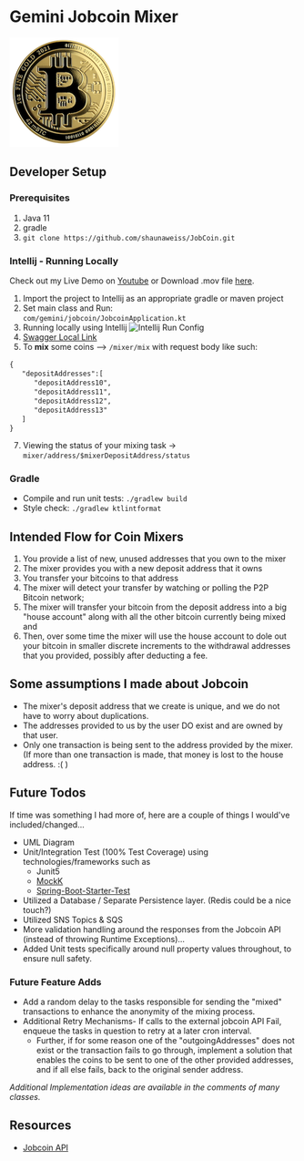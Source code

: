 # Gemini Jobcoin Mixer
![Bitcoin](docs/assets/bitcoin.png)
## Developer Setup
### Prerequisites
1. Java 11
2. gradle
4. ```git clone https://github.com/shaunaweiss/JobCoin.git```

### Intellij - Running Locally
Check out my Live Demo on [Youtube](https://youtu.be/F71IHJXSv6E) or Download .mov file [here](https://drive.google.com/file/d/1ZBJzNCq2hunuvMitfpxkjbTfGQ4vMv_c/view?usp=sharing).
1. Import the project to Intellij as an appropriate gradle or maven project
2. Set main class and Run: <br>
   ```com/gemini/jobcoin/JobcoinApplication.kt```
3. Running locally using Intellij ![Intellij Run Config](docs/assets/JobcoinRunConfig.png)
4. [Swagger Local Link](http://localhost:8080/swagger-ui/#/)
5. To **mix** some coins --> ```/mixer/mix``` with request body like such: 
```
{
   "depositAddresses":[
      "depositAddress10",
      "depositAddress11",
      "depositAddress12",
      "depositAddress13"
   ]
}
```
7. Viewing the status of your mixing task -> ```mixer/address/$mixerDepositAddress/status```

### Gradle
* Compile and run unit tests: ```./gradlew build```
* Style check: ```./gradlew ktlintformat```

## Intended Flow for Coin Mixers
1. You provide a list of new, unused addresses that you own to the mixer
2. The mixer provides you with a new deposit address that it owns
3. You transfer your bitcoins to that address
4. The mixer will detect your transfer by watching or polling the P2P Bitcoin network;
5. The mixer will transfer your bitcoin from the deposit address into a big "house account" along with all the other bitcoin currently being mixed and
6. Then, over some time the mixer will use the house account to dole out your bitcoin in smaller discrete increments to the withdrawal addresses that you provided, possibly after deducting a fee.

## Some assumptions I made about Jobcoin
* The mixer's deposit address that we create is unique, and we do not have to worry about duplications.
* The addresses provided to us by the user DO exist and are owned by that user.
* Only one transaction is being sent to the address provided by the mixer. (If more than one transaction is made, that money is lost to the house address. :( )

## Future Todos
If time was something I had more of, here are a couple of things I would've included/changed...
* UML Diagram
* Unit/Integration Test (100% Test Coverage) using technologies/frameworks such as 
    * Junit5
    * [MockK](https://mockk.io/)
    * [Spring-Boot-Starter-Test](https://docs.spring.io/spring-boot/docs/1.0.x-SNAPSHOT/reference/html/boot-features-testing.html)
* Utilized a Database / Separate Persistence layer. (Redis could be a nice touch?)
* Utilized SNS Topics & SQS
* More validation handling around the responses from the Jobcoin API (instead of throwing Runtime Exceptions)...
* Added Unit tests specifically around null property values throughout, to ensure null safety. 

### Future Feature Adds 
* Add a random delay to the tasks responsible for sending the "mixed" transactions to enhance the anonymity of the mixing process.
* Additional Retry Mechanisms- If calls to the external jobcoin API Fail, enqueue the tasks in question to retry at a later cron interval.
  * Further, if for some reason one of the "outgoingAddresses" does not exist or the transaction fails to go through, implement a solution that enables the coins to be sent to one of the other provided addresses, and if all else fails, back to the original sender address.

_Additional Implementation ideas are available in the comments of many classes._
  
## Resources
* [Jobcoin API](https://jobcoin.gemini.com/tremble/api/)